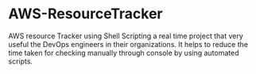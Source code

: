 # AWS-ResourceTracker
AWS resource Tracker using Shell Scripting a real time project that very useful the DevOps engineers  in their organizations. It helps to reduce the time taken for checking manually through console by using automated scripts.
